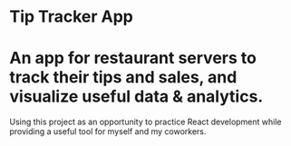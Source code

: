 # Tip Tracker App
# An app for restaurant servers to track their tips and sales, and visualize useful data & analytics.

Using this project as an opportunity to practice React development while providing a useful tool for myself and my coworkers.
